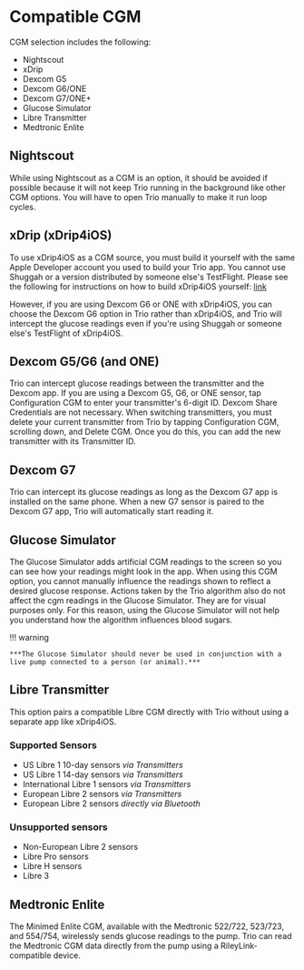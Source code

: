 # Compatible CGM

CGM selection includes the following:

* Nightscout
* xDrip
* Dexcom G5
* Dexcom G6/ONE
* Dexcom G7/ONE+
* Glucose Simulator
* Libre Transmitter
* Medtronic Enlite

## Nightscout
While using Nightscout as a CGM is an option, it should be avoided if possible because it will not keep Trio running in the background like other CGM options. You will have to open Trio manually to make it run loop cycles.

## xDrip (xDrip4iOS)
To use xDrip4iOS as a CGM source, you must build it yourself with the same Apple Developer account you used to build your Trio app. You cannot use Shuggah or a version distributed by someone else's TestFlight. Please see the following for instructions on how to build xDrip4iOS yourself: [link](../../operate/build.md#xdrip4ios-as-cgm-source)

However, if you are using Dexcom G6 or ONE with xDrip4iOS, you can choose the Dexcom G6 option in Trio rather than xDrip4iOS, and Trio will intercept the glucose readings even if you're using Shuggah or someone else's TestFlight of xDrip4iOS.

## Dexcom G5/G6 (and ONE)
Trio can intercept glucose readings between the transmitter and the Dexcom app. If you are using a Dexcom G5, G6, or ONE sensor, tap Configuration CGM to enter your transmitter's 6-digit ID. Dexcom Share Credentials are not necessary. When switching transmitters, you must delete your current transmitter from Trio by tapping Configuration CGM, scrolling down, and Delete CGM. Once you do this, you can add the new transmitter with its Transmitter ID.

## Dexcom G7
Trio can intercept its glucose readings as long as the Dexcom G7 app is installed on the same phone. When a new G7 sensor is paired to the Dexcom G7 app, Trio will automatically start reading it.

## Glucose Simulator
The Glucose Simulator adds artificial CGM readings to the screen so you can see how your readings might look in the app. When using this CGM option, you cannot manually influence the readings shown to reflect a desired glucose response. Actions taken by the Trio algorithm also do not affect the cgm readings in the Glucose Simulator. They are for visual purposes only. For this reason, using the Glucose Simulator will not help you understand how the algorithm influences blood sugars.

!!! warning
    
    ***The Glucose Simulator should never be used in conjunction with a live pump connected to a person (or animal).***

## Libre Transmitter
This option pairs a compatible Libre CGM directly with Trio without using a separate app like xDrip4iOS.

### Supported Sensors
* US Libre 1 10-day sensors *via Transmitters*
* US Libre 1 14-day sensors *via Transmitters*
* International Libre 1 sensors *via Transmitters*
* European Libre 2 sensors *via Transmitters*
* European Libre 2 sensors *directly via Bluetooth*

### Unsupported sensors
* Non-European Libre 2 sensors
* Libre Pro sensors
* Libre H sensors
* Libre 3
  
## Medtronic Enlite
The Minimed Enlite CGM, available with the Medtronic 522/722, 523/723, and 554/754, wirelessly sends glucose readings to the pump. Trio can read the Medtronic CGM data directly from the pump using a RileyLink-compatible device.
